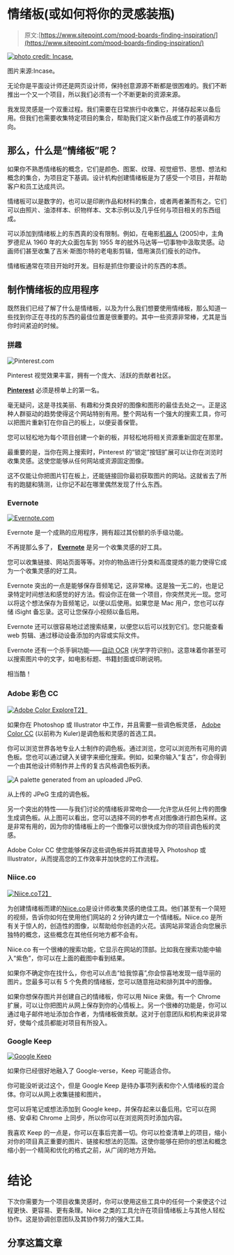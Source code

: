 # 情绪板(或如何将你的灵感装瓶)

> 原文:[https://www.sitepoint.com/mood-boards-finding-inspiration/](https://www.sitepoint.com/mood-boards-finding-inspiration/)

[![photo credit: Incase.](../Images/01a47a153eac9ffa1cafae2bb44ac9b6.png)](https://www.flickr.com/photos/goincase/375104092/)

图片来源:Incase。

无论你是平面设计师还是网页设计师，保持创意源源不断都是很困难的。我们不断推出一个又一个项目，所以我们必须有一个不断更新的资源来源。

我发现灵感是一个双重过程。我们需要在日常旅行中收集它，并储存起来以备后用。但我们也需要收集特定项目的集合，帮助我们定义新作品或工作的基调和方向。

## 那么，什么是“情绪板”呢？

如果你不熟悉情绪板的概念，它们是颜色、图案、纹理、视觉细节、思想、想法和概念的集合，为项目定下基调。设计机构创建情绪板是为了感受一个项目，并帮助客户和员工达成共识。

情绪板可以是数字的，也可以是印刷作品和材料的集合，或者两者兼而有之。它们可以由照片、油漆样本、织物样本、文本示例以及几乎任何与项目相关的东西组成。

可以添加到情绪板上的东西真的没有限制。例如，在电影[机器人](http://en.wikipedia.org/wiki/Robots_%282005_film%29) (2005)中，主角罗德尼从 1960 年的大众面包车到 1955 年的舷外马达等一切事物中汲取灵感。动画师们甚至收集了吉米·斯图尔特的老电影剪辑，借用演员们瘦长的动作。

情绪板通常在项目开始时开发。目标是抓住你要设计的东西的本质。

## 制作情绪板的应用程序

既然我们已经了解了什么是情绪板，以及为什么我们想要使用情绪板，那么知道一些找到你正在寻找的东西的最佳位置是很重要的。其中一些资源非常棒，尤其是当你时间紧迫的时候。

### 拼趣

![Pinterest.com ](../Images/9d30f94879b56f792486a9246a2e26fc.png)

Pinterest 视觉效果丰富，拥有一个庞大、活跃的贡献者社区。

[**Pinterest**](http://pinterest.com/) 必须是榜单上的第一名。

毫无疑问，这是寻找美丽、有趣和分类良好的图像和图形的最佳去处之一。正是这种人群驱动的趋势使得这个网站特别有用。整个网站有一个强大的搜索工具，你可以把图片重新钉在你自己的板上，以便妥善保管。

您可以轻松地为每个项目创建一个新的板，并轻松地将相关资源重新固定在那里。

最重要的是，当你在网上搜索时，Pinterest 的“锁定”按钮扩展可以让你在浏览时收集灵感。这使您能够从任何网站或资源固定图像。

这不仅能让你把图片钉在板上，还能链接回你最初获取图片的网站。这就省去了所有的跑腿和猜测，让你记不起在哪里偶然发现了什么东西。

### Evernote

[![Evernote.com](../Images/4da52b2eb8d0cdc2ad4a78c26854527e.png)](http://evernote.com/)

Evernote 是一个成熟的应用程序，拥有超过其份额的杀手级功能。

不再提那么多了， [**Evernote**](http://evernote.com/) 是另一个收集灵感的好工具。

您可以收集链接、网站页面等等。对你的物品进行分类和高度提炼的能力使得它成为一个收集灵感的好工具。

Evernote 突出的一点是能够保存音频笔记，这非常棒。这是独一无二的，也是记录特定时间想法和感觉的好方法。假设你正在做一个项目，你突然灵光一现。您可以将这个想法保存为音频笔记，以便以后使用。如果您是 Mac 用户，您也可以存储 iSight 备忘录。这可让您保存小视频以备后用。

Evernote 还可以很容易地过滤搜索结果，以便您以后可以找到它们。您只能查看 web 剪辑、通过移动设备添加的内容或实际文件。

Evernote 还有一个杀手锏功能——[自动 OCR](https://blog.evernote.com/blog/2013/10/11/quick-tip-how-to-search-for-text-inside-an-image/) (光学字符识别)。这意味着你甚至可以搜索图片中的文字，如电影标题、书籍封面或印刷说明。

相当酷！

### Adobe 彩色 CC

[![Adobe Color Explore](../Images/34365e02ae7e5cf233e2c6e0fff7a588.png)T2】](https://color.adobe.com/create/color-wheel/)

如果你在 Photoshop 或 Illustrator 中工作，并且需要一些调色板灵感， [Adobe Color CC](https://color.adobe.com/create/color-wheel/) (以前称为 Kuler)是调色板和灵感的首选工具。

你可以浏览世界各地专业人士制作的调色板。通过浏览，您可以浏览所有可用的调色板。您也可以通过键入关键字来细化搜索。例如，如果你输入“复古”，你会得到一个由其他设计师制作并上传的复古风格调色板列表。

![A palette generated from an uploaded JPeG.](../Images/348c60da2ae96d7904f433279c4a47b0.png)

从上传的 JPeG 生成的调色板。

另一个突出的特性——与我们讨论的情绪板非常吻合——允许您从任何上传的图像生成调色板。从上图可以看出，您可以选择不同的参考点对图像进行颜色采样。这是非常有用的，因为你的情绪板上的一个图像可以很快成为你的项目调色板的灵感。

Adobe Color CC 使您能够保存这些调色板并将其直接导入 Photoshop 或 Illustrator，从而提高您的工作效率并加快您的工作流程。

### Niice.co

[![Niice.co](../Images/2b6cc242a5facb82b79ccf149c370696.png)T2】](http://niice.co/)

为创建情绪板而建的[Niice.co](http://niice.co/ "Niice.co")是设计师收集灵感的绝佳工具。他们甚至有一个简短的视频，告诉你如何在使用他们网站的 2 分钟内建立一个情绪板。Niice.co 是所有关于惊人的，创造性的图像，以帮助给你创造的火花。该网站非常适合向您展示独特的概念，这些概念在其他任何地方都不会有。

Niice.co 有一个很棒的搜索功能，它显示在网站的顶部。比如我在搜索功能中输入“紫色”，你可以在上面的截图中看到结果。

如果你不确定你在找什么，你也可以点击“给我惊喜”,你会惊喜地发现一组华丽的图片。您最多可以有 5 个免费的情绪板，您可以随意拖动和排列其中的图像。

如果你想保存图片并创建自己的情绪板，你可以用 Niice 来做。有一个 Chrome 扩展，可以让你把图片从网上保存到你的心情板上。另一个很棒的功能是，你可以通过电子邮件地址添加合作者，为情绪板做贡献。这对于创意团队和机构来说非常好，使每个成员都能对项目有所投入。

### Google Keep

[![Google Keep](../Images/5461f270810b401b8e10609cabd5b6bd.png)](https://keep.google.com/)

如果你已经很好地融入了 Google-verse，Keep 可能适合你。

你可能没听说过这个，但是 Google Keep 是待办事项列表和你个人情绪板的混合体。你可以从网上收集链接和图片。

您可以将笔记或想法添加到 Google keep，并保存起来以备后用。它可以在网络、安卓和 Chrome 上同步，所以你可以在浏览网页时添加内容。

我喜欢 Keep 的一点是，你可以在事后完善一切。你可以检查清单上的项目，缩小对你的项目真正重要的图片、链接和想法的范围。这使你能够在把你的想法和概念缩小到一个精简和优化的格式之前，从广阔的地方开始。

# 结论

下次你需要为一个项目收集灵感时，你可以使用这些工具中的任何一个来使这个过程更快、更容易、更有条理。Niice 之类的工具允许在项目情绪板上与其他人轻松协作。这是协调创意团队及其协作努力的强大工具。

## 分享这篇文章